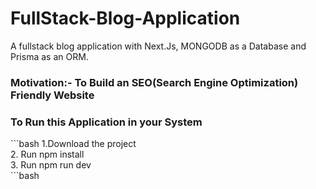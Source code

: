 <h1>FullStack-Blog-Application</h1>
A fullstack blog application with Next.Js, MONGODB as a Database and Prisma as an ORM.

<h3> Motivation:- To Build an SEO(Search Engine Optimization) Friendly Website</h3>

<h3> To Run this Application in your System </h3>
```bash
1.Download the project <br>
2. Run npm install <br>
3. Run npm run dev <br>
```bash
